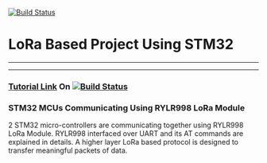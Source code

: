 [![Build Status](https://img.shields.io/badge/USEFUL%20ELECTRONICS-YOUTUBE-red)](https://youtu.be/SqHOaU0ZsxA)
# LoRa Based Project Using STM32 
***
***

### [Tutorial Link](https://youtu.be/SqHOaU0ZsxA) On [![Build Status](https://img.shields.io/badge/YouTube-FF0000?style=for-the-badge&logo=youtube&logoColor=white)](https://youtu.be/SqHOaU0ZsxA) 

### STM32 MCUs Communicating Using RYLR998 LoRa Module 
2 STM32 micro-controllers are communicating together using RYLR998 LoRa Module. RYLR998 interfaced over UART and its AT commands are explained in details. A higher layer LoRa based protocol is designed to transfer meaningful packets of data. 


